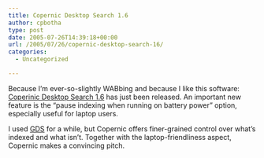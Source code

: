 ```yaml
---
title: Copernic Desktop Search 1.6
author: cpbotha
type: post
date: 2005-07-26T14:39:18+00:00
url: /2005/07/26/copernic-desktop-search-16/
categories:
  - Uncategorized

---
```

Because I’m ever-so-slightly WABbing and because I like this software: [Coperinic Desktop Search 1.6][1] has just been released. An important new feature is the “pause indexing when running on battery power” option, especially useful for laptop users.

I used [GDS][2] for a while, but Copernic offers finer-grained control over what’s indexed and what isn’t. Together with the laptop-friendliness aspect, Copernic makes a convincing pitch.

 [1]: http://www.copernic.com/en/products/desktop-search/index.html
 [2]: http://desktop.google.com/
